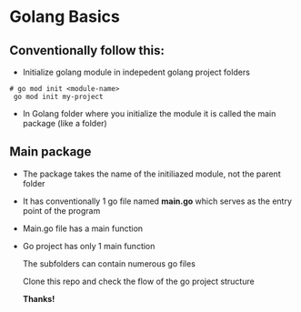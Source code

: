# Golang Basics
## Conventionally follow this:
- Initialize golang module in indepedent golang project folders
```
# go mod init <module-name>
 go mod init my-project
```

- In Golang folder where you initialize the module it is called the main package (like a folder)

## Main package
- The package takes the name of the initiliazed module, not the parent folder
- It has conventionally 1 go file named **main.go** which serves as the entry point of the program
- Main.go file has a main function
- Go project has only 1 main function



  The subfolders can contain numerous go files

  Clone this repo and check the flow of the go project structure
  
  **Thanks!**
  
  
